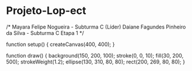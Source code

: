 # Projeto-Lop-ect 
/*
        Mayara Felipe Nogueira - Subturma C (Líder) 
        Daiane Fagundes Pinheiro da Silva - Subturma C 
        Etapa 1
*/

function setup() {
  createCanvas(400, 400);
}

function draw() {
  background(150, 200, 100);
  stroke(0, 0, 10);
  fill(30, 200, 500);
  strokeWeight(1.2);
  ellipse(130, 310, 80, 80);
  rect(200, 269, 80, 80);
}
